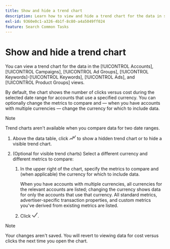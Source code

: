 ```yaml
---
title: Show and hide a trend chart
description: Learn how to view and hide a trend chart for the data in some campaign management views.
exl-id: 9360e0c1-a326-4b1f-8c80-a4a5049ff024
feature: Search Common Tasks
---
```

# Show and hide a trend chart

You can view a trend chart for the data in the [!UICONTROL Accounts], [!UICONTROL Campaigns], [!UICONTROL Ad Groups], [!UICONTROL Keywords]-[!UICONTROL Keywords], [!UICONTROL Ads], and [!UICONTROL Product Groups] views.

By default, the chart shows the number of clicks versus cost during the selected date range for accounts that use a specified currency. You can optionally change  the metrics to compare and &mdash; when you have accounts with multiple currencies &mdash; change the currency for which to include data.

>[!NOTE]
>
>Trend charts aren't available when you compare data for two date ranges.

1. Above the data table, click ![Charts](/help/search-social-commerce/assets/trend-chart.png "Charts") to show a hidden trend chart or to hide a visible trend chart.

1. (Optional for visible trend charts) Select a different currency and different metrics to compare:

   1. In the upper right of the chart, specify the metrics to compare and (when applicable) the currency for which to include data.
   
      When you have accounts with multiple currencies, all currencies for the relevant accounts are listed; changing the currency shows data for only the accounts that use that currency. All standard metrics, advertiser-specific transaction properties, and custom metrics you've derived from existing metrics are listed.

   1. Click ![Save](/help/search-social-commerce/assets/save-checkmark.png "Save").

>[!NOTE]
>
>Your changes aren't saved. You will revert to viewing data for cost versus clicks the next time you open the chart.
